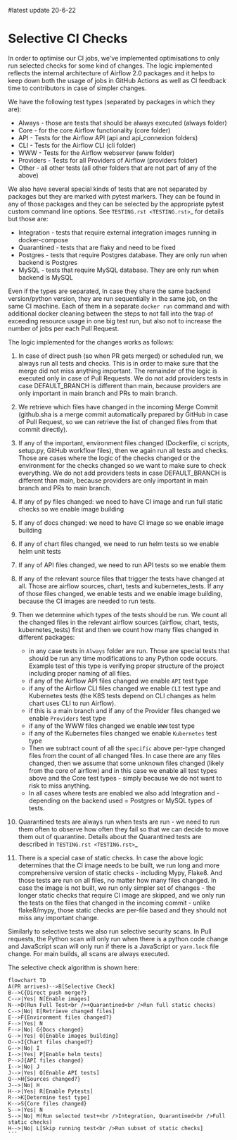 <!--
 Licensed to the Apache Software Foundation (ASF) under one
 or more contributor license agreements.  See the NOTICE file
 distributed with this work for additional information
 regarding copyright ownership.  The ASF licenses this file
 to you under the Apache License, Version 2.0 (the
 "License"); you may not use this file except in compliance
 with the License.  You may obtain a copy of the License at

   http://www.apache.org/licenses/LICENSE-2.0

 Unless required by applicable law or agreed to in writing,
 software distributed under the License is distributed on an
 "AS IS" BASIS, WITHOUT WARRANTIES OR CONDITIONS OF ANY
 KIND, either express or implied.  See the License for the
 specific language governing permissions and limitations
 under the License.
 -->
#latest update 20-6-22
# Selective CI Checks

In order to optimise our CI jobs, we've implemented optimisations to only run selected checks for some
kind of changes. The logic implemented reflects the internal architecture of Airflow 2.0 packages
and it helps to keep down both the usage of jobs in GitHub Actions as well as CI feedback time to
contributors in case of simpler changes.

We have the following test types (separated by packages in which they are):

* Always - those are tests that should be always executed (always folder)
* Core - for the core Airflow functionality (core folder)
* API - Tests for the Airflow API (api and api_connexion folders)
* CLI - Tests for the Airflow CLI (cli folder)
* WWW - Tests for the Airflow webserver (www folder)
* Providers - Tests for all Providers of Airflow (providers folder)
* Other - all other tests (all other folders that are not part of any of the above)

We also have several special kinds of tests that are not separated by packages but they are marked with
pytest markers. They can be found in any of those packages and they can be selected by the appropriate
pytest custom command line options. See `TESTING.rst <TESTING.rst>`_ for details but those are:

* Integration - tests that require external integration images running in docker-compose
* Quarantined - tests that are flaky and need to be fixed
* Postgres - tests that require Postgres database. They are only run when backend is Postgres
* MySQL - tests that require MySQL database. They are only run when backend is MySQL

Even if the types are separated, In case they share the same backend version/python version, they are
run sequentially in the same job, on the same CI machine. Each of them in a separate `docker run` command
and with additional docker cleaning between the steps to not fall into the trap of exceeding resource
usage in one big test run, but also not to increase the number of jobs per each Pull Request.

The logic implemented for the changes works as follows:

1) In case of direct push (so when PR gets merged) or scheduled run, we always run all tests and checks.
   This is in order to make sure that the merge did not miss anything important. The remainder of the logic
   is executed only in case of Pull Requests. We do not add providers tests in case DEFAULT_BRANCH is
   different than main, because providers are only important in main branch and PRs to main branch.

2) We retrieve which files have changed in the incoming Merge Commit (github.sha is a merge commit
   automatically prepared by GitHub in case of Pull Request, so we can retrieve the list of changed
   files from that commit directly).

3) If any of the important, environment files changed (Dockerfile, ci scripts, setup.py, GitHub workflow
   files), then we again run all tests and checks. Those are cases where the logic of the checks changed
   or the environment for the checks changed so we want to make sure to check everything. We do not add
   providers tests in case DEFAULT_BRANCH is different than main, because providers are only
   important in main branch and PRs to main branch.

4) If any of py files changed: we need to have CI image and run full static checks so we enable image building

5) If any of docs changed: we need to have CI image so we enable image building

6) If any of chart files changed, we need to run helm tests so we enable helm unit tests

7) If any of API files changed, we need to run API tests so we enable them

8) If any of the relevant source files that trigger the tests have changed at all. Those are airflow
   sources, chart, tests and kubernetes_tests. If any of those files changed, we enable tests and we
   enable image building, because the CI images are needed to run tests.

9) Then we determine which types of the tests should be run. We count all the changed files in the
   relevant airflow sources (airflow, chart, tests, kubernetes_tests) first and then we count how many
   files changed in different packages:

    * in any case tests in `Always` folder are run. Those are special tests that should be run any time
       modifications to any Python code occurs. Example test of this type is verifying proper structure of
       the project including proper naming of all files.
    * if any of the Airflow API files changed we enable `API` test type
    * if any of the Airflow CLI files changed we enable `CLI` test type and Kubernetes tests (the
        K8S tests depend on CLI changes as helm chart uses CLI to run Airflow).
    * if this is a main branch and if any of the Provider files changed we enable `Providers` test type
    * if any of the WWW files changed we enable `WWW` test type
    * if any of the Kubernetes files changed we enable `Kubernetes` test type
    * Then we subtract count of all the `specific` above per-type changed files from the count of
      all changed files. In case there are any files changed, then we assume that some unknown files
      changed (likely from the core of airflow) and in this case we enable all test types above and the
      Core test types - simply because we do not want to risk to miss anything.
    * In all cases where tests are enabled we also add Integration and - depending on
      the backend used = Postgres or MySQL types of tests.

10) Quarantined tests are always run when tests are run - we need to run them often to observe how
    often they fail so that we can decide to move them out of quarantine. Details about the
    Quarantined tests are described in `TESTING.rst <TESTING.rst>`_

11) There is a special case of static checks. In case the above logic determines that the CI image
    needs to be built, we run long and more comprehensive version of static checks - including
    Mypy, Flake8. And those tests are run on all files, no matter how many files changed.
    In case the image is not built, we run only simpler set of changes - the longer static checks
    that require CI image are skipped, and we only run the tests on the files that changed in the incoming
    commit - unlike flake8/mypy, those static checks are per-file based and they should not miss any
    important change.

Similarly to selective tests we also run selective security scans. In Pull requests,
the Python scan will only run when there is a python code change and JavaScript scan will only run if
there is a JavaScript or `yarn.lock` file change. For main builds, all scans are always executed.

The selective check algorithm is shown here:


````mermaid
flowchart TD
A(PR arrives)-->B[Selective Check]
B-->C{Direct push merge?}
C-->|Yes| N[Enable images]
N-->D(Run Full Test<br />+Quarantined<br />Run full static checks)
C-->|No| E[Retrieve changed files]
E-->F{Environment files changed?}
F-->|Yes| N
F-->|No| G{Docs changed}
G-->|Yes| O[Enable images building]
O-->I{Chart files changed?}
G-->|No| I
I-->|Yes| P[Enable helm tests]
P-->J{API files changed}
I-->|No| J
J-->|Yes| Q[Enable API tests]
Q-->H{Sources changed?}
J-->|No| H
H-->|Yes| R[Enable Pytests]
R-->K[Determine test type]
K-->S{Core files changed}
S-->|Yes| N
S-->|No| M(Run selected test+<br />Integration, Quarantined<br />Full static checks)
H-->|No| L[Skip running test<br />Run subset of static checks]
```
